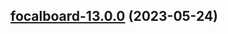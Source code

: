 

## [focalboard-13.0.0](https://github.com/succelle/charts/compare/focalboard-12.0.27...focalboard-13.0.0) (2023-05-24)

